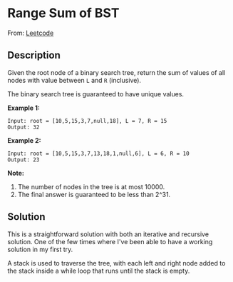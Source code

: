 # Range Sum of BST

From: [Leetcode](https://leetcode.com/problems/range-sum-of-bst/)

## Description

Given the root node of a binary search tree, return the sum of values of all nodes with value between `L` and `R` (inclusive).

The binary search tree is guaranteed to have unique values.

**Example 1:**

```
Input: root = [10,5,15,3,7,null,18], L = 7, R = 15
Output: 32
```

**Example 2:**

```
Input: root = [10,5,15,3,7,13,18,1,null,6], L = 6, R = 10
Output: 23
```

**Note:**

1. The number of nodes in the tree is at most 10000.
2. The final answer is guaranteed to be less than 2^31.

## Solution

This is a straightforward solution with both an iterative and recursive solution. One of the few times where I've been able to have a working solution in my first try.

A stack is used to traverse the tree, with each left and right node added to the stack inside a while loop that runs until the stack is empty.